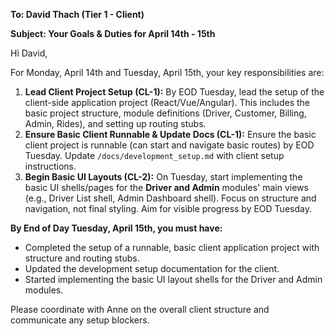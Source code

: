 **To: David Thach (Tier 1 - Client)**

**Subject: Your Goals & Duties for April 14th - 15th**

Hi David,

For Monday, April 14th and Tuesday, April 15th, your key responsibilities are:

1.  **Lead Client Project Setup (CL-1):** By EOD Tuesday, lead the setup of the client-side application project (React/Vue/Angular). This includes the basic project structure, module definitions (Driver, Customer, Billing, Admin, Rides), and setting up routing stubs.
2.  **Ensure Basic Client Runnable & Update Docs (CL-1):** Ensure the basic client project is runnable (can start and navigate basic routes) by EOD Tuesday. Update `/docs/development_setup.md` with client setup instructions.
3.  **Begin Basic UI Layouts (CL-2):** On Tuesday, start implementing the basic UI shells/pages for the **Driver and Admin** modules' main views (e.g., Driver List shell, Admin Dashboard shell). Focus on structure and navigation, not final styling. Aim for visible progress by EOD Tuesday.

**By End of Day Tuesday, April 15th, you must have:**
*   Completed the setup of a runnable, basic client application project with structure and routing stubs.
*   Updated the development setup documentation for the client.
*   Started implementing the basic UI layout shells for the Driver and Admin modules.

Please coordinate with Anne on the overall client structure and communicate any setup blockers.